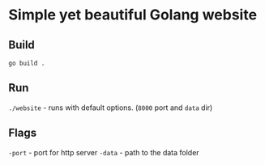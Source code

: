 # Simple yet beautiful Golang website

## Build
`go build .`

## Run
`./website` - runs with default options. (`8000` port and `data` dir)

## Flags
`-port` - port for http server
`-data` - path to the data folder
